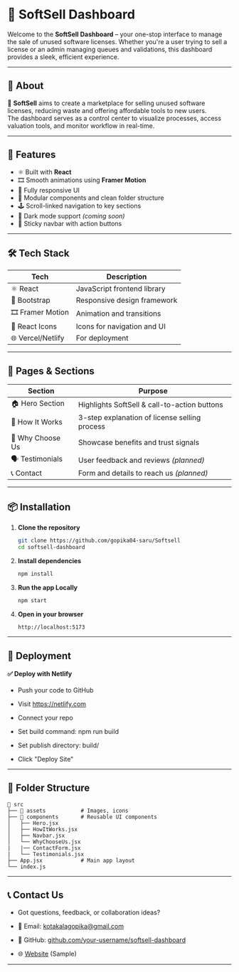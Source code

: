 # 🧭 SoftSell Dashboard

Welcome to the **SoftSell Dashboard** – your one-stop interface to manage the sale of unused software licenses. Whether you're a user trying to sell a license or an admin managing queues and validations, this dashboard provides a sleek, efficient experience.

---

## 📌 About

🎯 **SoftSell** aims to create a marketplace for selling unused software licenses, reducing waste and offering affordable tools to new users.  
The dashboard serves as a control center to visualize processes, access valuation tools, and monitor workflow in real-time.

---

## 🚀 Features

- ⚛️ Built with **React**
- 🎞️ Smooth animations using **Framer Motion**
- 📐 Fully responsive UI
- 🧩 Modular components and clean folder structure
- 🕹️ Scroll-linked navigation to key sections
- 🌙 Dark mode support *(coming soon)*
- 🔐 Sticky navbar with action buttons

---

## 🛠️ Tech Stack

| Tech           | Description                  |
|----------------|------------------------------|
| ⚛️ React        | JavaScript frontend library   |
| 🎨 Bootstrap    | Responsive design framework   |
| 🎞️ Framer Motion | Animation and transitions     |
| 🎯 React Icons  | Icons for navigation and UI   |
| 🌐 Vercel/Netlify | For deployment              |

---

## 📄 Pages & Sections

| Section           | Purpose                                      |
|-------------------|----------------------------------------------|
| 🏠 Hero Section     | Highlights SoftSell & call-to-action buttons |
| 🧠 How It Works     | 3-step explanation of license selling process|
| 🌟 Why Choose Us   | Showcase benefits and trust signals          |
| 🗣️ Testimonials     | User feedback and reviews *(planned)*        |
| 📞 Contact          | Form and details to reach us *(planned)*    |

---

## 📦 Installation

1. **Clone the repository**  
   ```bash
   git clone https://github.com/gopika04-saru/Softsell
   cd softsell-dashboard

   ```
2. **Install dependencies**
    ```bash
    npm install
    ```
3. **Run the app Locally**
    ```bash
    npm start
    ```   
4. **Open in your browser**
    ```bash
    http://localhost:5173
    ``` 

---

## 🚀 Deployment

#### ✅ Deploy with Netlify

- Push your code to GitHub

- Visit https://netlify.com

- Connect your repo

- Set build command: npm run build

- Set publish directory: build/

- Click "Deploy Site"

---

## 📁 Folder Structure

```
📁 src
├── 📁 assets           # Images, icons
├── 📁 components       # Reusable UI components
│   ├── Hero.jsx
│   ├── HowItWorks.jsx
│   ├── Navbar.jsx
│   └── WhyChooseUs.jsx
|   |── ContactForm.jsx
|   └── Testimonials.jsx
├── App.jsx            # Main app layout
└── index.js 
```
---

## 📞 Contact Us

- Got questions, feedback, or collaboration ideas?

- 📧 Email: kotakalagopika@gmail.com

- 🐙 GitHub: [github.com/your-username/softsell-dashboard](https://github.com/gopika04-saru)

- 🌐 [Website](https://moonlit-begonia-c9ab1b.netlify.app) (Sample)

---
